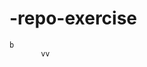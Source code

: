   # -repo-exercise   
  
      
   
     
     
    
         
     
               
   
    b  
           vv
    
     
    
   
